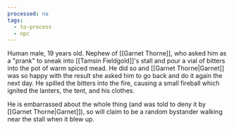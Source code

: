 ```yaml
---
processed: no
tags:
  - to-process
  - npc
---
```

Human male, 19 years old. Nephew of [[Garnet Thorne]], who asked him as a "prank" to sneak into [[Tamsin Fieldgold]]'s stall and pour a vial of bitters into the pot of warm spiced mead. He did so and [[Garnet Thorne|Garnet]] was so happy with the result she asked him to go back and do it again the next day. He spilled the bitters into the fire, causing a small fireball which ignited the lanters, the tent, and his clothes.

He is embarrassed about the whole thing (and was told to deny it by [[Garnet Thorne|Garnet]]), so will claim to be a random bystander walking near the stall when it blew up.
